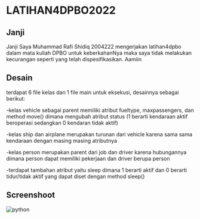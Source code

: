 # LATIHAN4DPBO2022

## Janji
Janji Saya Muhammad Rafi Shidiq 2004222 mengerjakan latihan4dpbo dalam mata kuliah DPBO untuk keberkahanNya maka saya tidak melakukan kecurangan seperti yang telah dispesifikasikan. Aamiin

## Desain
terdapat 6 file kelas dan 1 file main untuk eksekusi, desainnya sebagai berikut:

-kelas vehicle sebagai parent memiliki atribut fueltype, maxpassengers, dan method move() dimana mengubah atribut status (1 berarti kendaraan aktif beroperasi sedangkan 0 kendaran tidak aktif)

-kelas ship dan airplane merupakan turunan dari vehicle karena sama sama kendaraan dengan masing masing atributnya

-kelas person merupakan parent dari job dan driver karena hubungannya dimana person dapat memiliki pekerjaan dan driver berupa person

-terdapat tambahan atribut yaitu sleep dimana 1 berarti aktif dan 0 berarti tidur/tidak aktif yang dapat diset dengan method sleep()


## Screenshoot
![python](https://user-images.githubusercontent.com/96433779/156874461-0c6eb331-8e61-4dcd-9fe3-74d94d0ac8bd.png)

